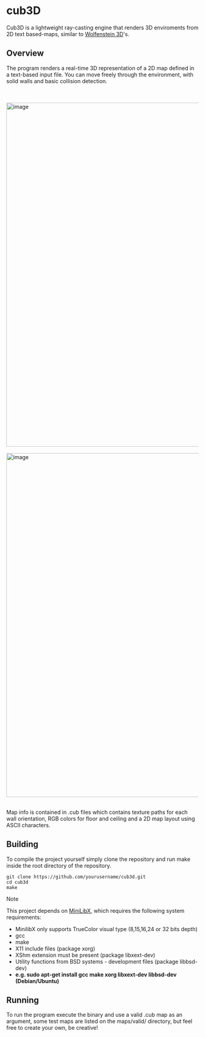 # cub3D

Cub3D is a lightweight ray-casting engine that renders 3D enviroments from 2D text based-maps, similar to [Wolfenstein 3D](https://en.wikipedia.org/wiki/Wolfenstein_3D#Development)'s.

## Overview

The program renders a real-time 3D representation of a 2D map defined in a text-based input file. You can move freely through the environment, with solid walls and basic collision detection.

</br>
</br>

<img width="900" height="auto" alt="image" src="https://github.com/user-attachments/assets/ce92b1c4-86c7-4001-96d4-3bd3ba11f43d" />

</br>
</br>

<img width="900" height=auto alt="image" src="https://github.com/user-attachments/assets/db4e2017-62f8-49c5-8a8b-4d6a28ae7c4a" />

</br>
</br>

Map info is contained in .cub files which contains texture paths for each wall orientation, RGB colors for floor and ceiling and a 2D map layout using ASCII characters.

## Building

To compile the project yourself simply clone the repository and run make inside the root directory of the repository.

```
git clone https://github.com/yourusername/cub3d.git
cd cub3d
make
```

> [!NOTE]
> This project depends on [MiniLibX](https://github.com/42paris/minilibx-linux), which requires the following system requirements:
>
> - MinilibX only supports TrueColor visual type (8,15,16,24 or 32 bits depth)
> - gcc
> - make
> - X11 include files (package xorg)
> - XShm extension must be present (package libxext-dev)
> - Utility functions from BSD systems - development files (package libbsd-dev)
> - **e.g. sudo apt-get install gcc make xorg libxext-dev libbsd-dev (Debian/Ubuntu)**

## Running

To run the program execute the binary and use a valid .cub map as an argument, some test maps are listed on the maps/valid/ directory, but feel free to create your own, be creative!
